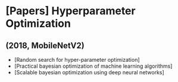 # [Papers] Hyperparameter Optimization

## (2018, MobileNetV2)
* [Random search for hyper-parameter optimization]
* [Practical bayesian optimization of machine learning algorithms]
* [Scalable bayesian optimization using deep neural networks]
